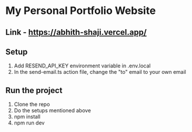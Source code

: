# My Personal Portfolio Website

## Link - https://abhith-shaji.vercel.app/

## Setup

1. Add RESEND_API_KEY environment variable in .env.local
2. In the send-email.ts action file, change the "to" email to your own email

## Run the project

1. Clone the repo
2. Do the setups mentioned above
3. npm install
4. npm run dev
